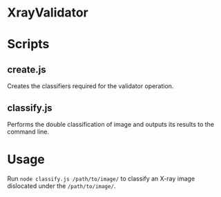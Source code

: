 # XrayValidator

Scripts 
=======
create.js
--------- 
Creates the classifiers required for the validator operation.

classify.js
-----------
Performs the double classification of image and outputs its results to the command line.

Usage
=====
Run `node classify.js /path/to/image/` to classify an X-ray image dislocated under the `/path/to/image/`.
